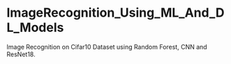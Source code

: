 # ImageRecognition_Using_ML_And_DL_Models
Image Recognition on Cifar10 Dataset using Random Forest, CNN and ResNet18.

